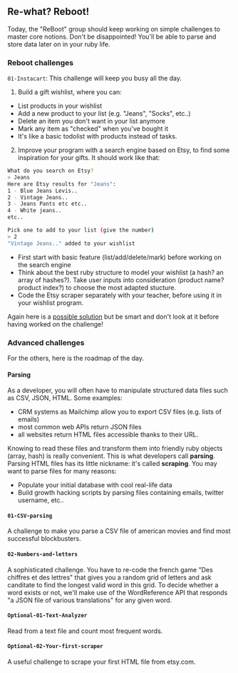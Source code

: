 ## Re-what? Reboot!

Today, the "ReBoot" group should keep working on simple challenges to master core notions. Don't be disappointed! You'll be able to parse and store data later on in your ruby life.

### Reboot challenges

`01-Instacart`: This challenge will keep you busy all the day.

1. Build a gift wishlist, where you can:
  - List products in your wishlist
  - Add a new product to your list (e.g. "Jeans", "Socks", etc..)
  - Delete an item you don't want in your list anymore
  - Mark any item as "checked" when you've bought it
  - It's like a basic todolist with products instead of tasks.
2. Improve your program with a search engine based on Etsy, to find some inspiration for your gifts. It should work like that:

```bash
What do you search on Etsy?
> Jeans
Here are Etsy results for "Jeans":
1 - Blue Jeans Levis..
2 - Vintage Jeans..
3 - Jeans Pants etc etc..
4 - White jeans..
etc..

Pick one to add to your list (give the number)
> 2
"Vintage Jeans.." added to your wishlist
```

- First start with basic feature (list/add/delete/mark) before working on the search engine
- Think about the best ruby structure to model your wishlist (a hash? an array of hashes?). Take user inputs into consideration (product name? product index?) to choose the most adapted stucture.
- Code the Etsy scraper separately with your teacher, before using it in your wishlist program.

Again here is a [possible solution](https://gist.github.com/Papillard/24aa78105a741f129e35) but be smart and don't look at it before having worked on the challenge!

### Advanced challenges

For the others, here is the roadmap of the day.

#### Parsing

As a developer, you will often have to manipulate structured data files such as CSV, JSON, HTML. Some examples:

- CRM systems as Mailchimp allow you to export CSV files (e.g. lists of emails)
- most common web APIs return JSON files
- all websites return HTML files accessible thanks to their URL.

Knowing to read these files and transform them into friendly ruby objects (array, hash) is really convenient. This is what developers call **parsing**. Parsing HTML files has its little nickname: it's called **scraping**. You may want to parse files for many reasons:

- Populate your initial database with cool real-life data
- Build growth hacking scripts by parsing files containing emails, twitter username, etc..

#### `01-CSV-parsing`

A challenge to make you parse a CSV file of american movies and find most successful blockbusters.

#### `02-Numbers-and-letters`

A sophisticated challenge. You have to re-code the french game "Des chiffres et des lettres" that gives you a random grid of letters and ask canditate to find the longest valid word in this grid. To decide whether a word exists or not, we'll make use of the WordReference API that responds "a JSON file of various translations" for any given word.

#### `Optional-01-Text-Analyzer`

Read from a text file and count most frequent words.

#### `Optional-02-Your-first-scraper`

A useful challenge to scrape your first HTML file from etsy.com.
